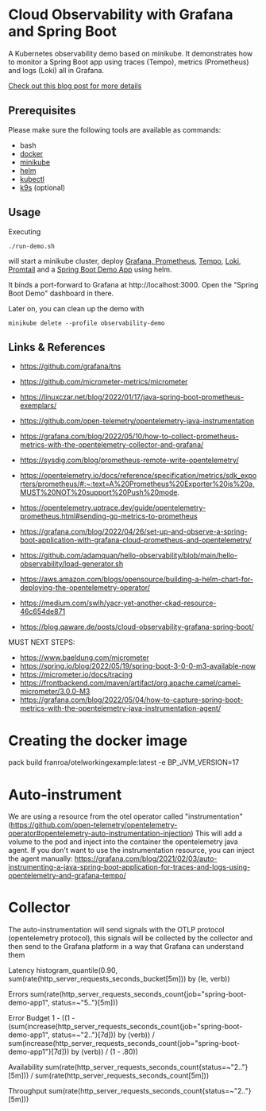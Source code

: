 # Cloud Observability with Grafana and Spring Boot

A Kubernetes observability demo based on
minikube. It demonstrates how to monitor a Spring Boot app using
traces (Tempo), metrics (Prometheus) and logs (Loki) all in Grafana.

[Check out this blog post for more details](https://blog.qaware.de/posts/cloud-observability-grafana-spring-boot/)

## Prerequisites

Please make sure the following tools are available as commands:

* bash
* [docker](https://docs.docker.com/get-docker/)
* [minikube](https://minikube.sigs.k8s.io/docs/start/)
* [helm](https://helm.sh/docs/intro/install/)
* [kubectl](https://kubernetes.io/docs/tasks/tools/#kubectl)
* [k9s](https://github.com/derailed/k9s) (optional)

## Usage

Executing

```
./run-demo.sh
```

will start a minikube cluster, deploy [Grafana,
Prometheus](helm/kube-prometheus-stack), [Tempo](helm/tempo),
[Loki](helm/loki), [Promtail](helm/promtail) and a
[Spring Boot Demo App](spring-boot-app) using helm.

It binds a port-forward to Grafana at http://localhost:3000. Open the "Spring Boot Demo" dashboard in there.

Later on, you can clean up the demo with 
```
minikube delete --profile observability-demo
```

## Links & References

* https://github.com/grafana/tns
* https://github.com/micrometer-metrics/micrometer
* https://linuxczar.net/blog/2022/01/17/java-spring-boot-prometheus-exemplars/
* https://github.com/open-telemetry/opentelemetry-java-instrumentation


* https://grafana.com/blog/2022/05/10/how-to-collect-prometheus-metrics-with-the-opentelemetry-collector-and-grafana/
* https://sysdig.com/blog/prometheus-remote-write-opentelemetry/
* https://opentelemetry.io/docs/reference/specification/metrics/sdk_exporters/prometheus/#:~:text=A%20Prometheus%20Exporter%20is%20a,MUST%20NOT%20support%20Push%20mode.
* https://opentelemetry.uptrace.dev/guide/opentelemetry-prometheus.html#sending-go-metrics-to-prometheus
* https://grafana.com/blog/2022/04/26/set-up-and-observe-a-spring-boot-application-with-grafana-cloud-prometheus-and-opentelemetry/
* https://github.com/adamquan/hello-observability/blob/main/hello-observability/load-generator.sh
* https://aws.amazon.com/blogs/opensource/building-a-helm-chart-for-deploying-the-opentelemetry-operator/
* https://medium.com/swlh/yacr-yet-another-ckad-resource-46c654de871
* https://blog.qaware.de/posts/cloud-observability-grafana-spring-boot/


MUST NEXT STEPS:
* https://www.baeldung.com/micrometer
* https://spring.io/blog/2022/05/19/spring-boot-3-0-0-m3-available-now
* https://micrometer.io/docs/tracing
* https://frontbackend.com/maven/artifact/org.apache.camel/camel-micrometer/3.0.0-M3
* https://grafana.com/blog/2022/05/04/how-to-capture-spring-boot-metrics-with-the-opentelemetry-java-instrumentation-agent/



# Creating the docker image
pack build franroa/otelworkingexample:latest  -e BP_JVM_VERSION=17

# Auto-instrument
We are using a resource from the otel operator called "instrumentation" (https://github.com/open-telemetry/opentelemetry-operator#opentelemetry-auto-instrumentation-injection)
This will add a volume to the pod and inject into the container the opentelemetry java agent.
If you don't want to use the instrumentation resource, you can inject the agent manually: https://grafana.com/blog/2021/02/03/auto-instrumenting-a-java-spring-boot-application-for-traces-and-logs-using-opentelemetry-and-grafana-tempo/

# Collector
The auto-instrumentation will send signals with the OTLP protocol (opentelemetry protocol), this signals will be collected by the collector
and then send to the Grafana platform in a way that Grafana can understand them



Latency
histogram_quantile(0.90, sum(rate(http_server_requests_seconds_bucket[5m])) by (le, verb))


Errors
sum(rate(http_server_requests_seconds_count{job="spring-boot-demo-app1", status=~"5.."}[5m]))   

Error Budget
1 - ((1 - (sum(increase(http_server_requests_seconds_count{job="spring-boot-demo-app1", status=~"2.."}[7d])) by (verb)) /  sum(increase(http_server_requests_seconds_count{job="spring-boot-demo-app1"}[7d])) by (verb)) / (1 - .80))



Availability
sum(rate(http_server_requests_seconds_count{status=~"2.."}[5m])) / sum(rate(http_server_requests_seconds_count[5m]))


Throughput
sum(rate(http_server_requests_seconds_count{status=~"2.."}[5m]))